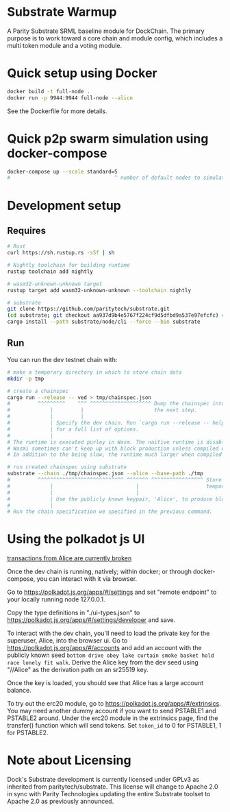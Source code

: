 # Substrate Warmup

A Parity Substrate SRML baseline module for DockChain. The primary purpose is to work toward a core
chain and module config, which includes a multi token module and a voting module.

# Quick setup using Docker

```bash
docker build -t full-node .
docker run -p 9944:9944 full-node --alice
```

See the Dockerfile for more details.

# Quick p2p swarm simulation using docker-compose

```bash
docker-compose up --scale standard=5
#                                  ^ number of default nodes to simulate
```

# Development setup

## Requires

```bash
# Rust
curl https://sh.rustup.rs -sSf | sh

# Nightly toolchain for building runtime
rustup toolchain add nightly

# wasm32-unknown-unknown target
rustup target add wasm32-unknown-unknown --toolchain nightly

# substrate
git clone https://github.com/paritytech/substrate.git
(cd substrate; git checkout aa937d9b4e5767f224cf9d5dfbd9a537e97efcfc) # our current pinned version
cargo install --path substrate/node/cli --force --bin substrate
```

## Run

You can run the dev testnet chain with:

```bash
# make a temporary directory in which to store chain data
mkdir -p tmp

# create a chainspec
cargo run --release -- ved > tmp/chainspec.json
#         ^^^^^^^^^    ^^^ ^^^^^^^^^^^^^^^^^^^^ Dump the chainspec into a file which we'll use in
#             |         |                       the next step.
#             |         |
#             | Specify the dev chain. Run `cargo run --release -- help`
#             | for a full list of options.
#             |
# The runtime is executed purley in Wasm. The naitive runtime is disabled for this chain.
# Wasmi sometimes can't keep up with block production unless compiled with optimizations.
# In addition to the being slow, the runtime much larger when compiled without --release.

# run created chainspec using substrate
substrate --chain ./tmp/chainspec.json --alice --base-path ./tmp
#         ^^^^^^^^^^^^^^^^^^^^^^^^^^^^ ^^^^^^^ ^^^^^^^^^^^^^^^^^ Store chain data in a
#             |                           |                      temporary directory.
#             |                           |
#             | Use the publicly known keypair, 'Alice', to produce blocks.
#             |
# Run the chain specification we specified in the previous command.
```

# Using the polkadot js UI

[transactions from Alice are currently broken](https://github.com/docknetwork/substrate-warmup/issues/47)

Once the dev chain is running, natively; within docker; or through docker-compose, you can interact
with it via browser.

Go to https://polkadot.js.org/apps/#/settings and set "remote endpoint" to your locally running node 127.0.0.1.

Copy the type definitions in "./ui-types.json" to https://polkadot.js.org/apps/#/settings/developer and save.

To interact with the dev chain, you'll need to load the private key for the superuser, Alice, into the browser ui.
Go to https://polkadot.js.org/apps/#/accounts and add an account with the publicly known seed
`bottom drive obey lake curtain smoke basket hold race lonely fit walk`. Derive the Alice key from the dev seed
using "//Alice" as the derivation path on an sr25519 key.

Once the key is loaded, you should see that Alice has a large account balance.

To try out the erc20 module, go to https://polkadot.js.org/apps/#/extrinsics. You may need another dummy
account if you want to send PSTABLE1 and PSTABLE2 around. Under the erc20 module in the extrinsics page, find
the transfer() function which will send tokens. Set `token_id` to 0 for PSTABLE1, 1 for PSTABLE2.

# Note about Licensing

Dock's Substrate development is currently licensed under GPLv3 as inherited from
paritytech/substrate. This license will change to Apache 2.0 in sync with Parity Technologies
updating the entire Substrate toolset to Apache 2.0 as previously announced.
